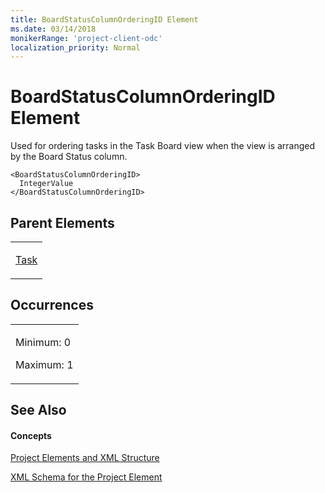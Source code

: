 ```yaml
---
title: BoardStatusColumnOrderingID Element
ms.date: 03/14/2018
monikerRange: 'project-client-odc'
localization_priority: Normal
---
```


# BoardStatusColumnOrderingID Element




Used for ordering tasks in the Task Board view when the view is arranged by the Board Status column.

    <BoardStatusColumnOrderingID>
      IntegerValue
    </BoardStatusColumnOrderingID>

## Parent Elements

<table>
<colgroup>
<col style="width: 100%" />
</colgroup>
<tbody>
<tr class="odd">
<td><p><a href="task-element.md">Task</a></p></td>
</tr>
</tbody>
</table>

## Occurrences

<table>
<colgroup>
<col style="width: 100%" />
</colgroup>
<tbody>
<tr class="odd">
<td><p>Minimum: 0</p>
<p>Maximum: 1</p></td>
</tr>
</tbody>
</table>

## See Also

#### Concepts

[Project Elements and XML Structure](project-elements-and-xml-structure.md)

[XML Schema for the Project Element](xml-schema-for-the-project-element.md)

